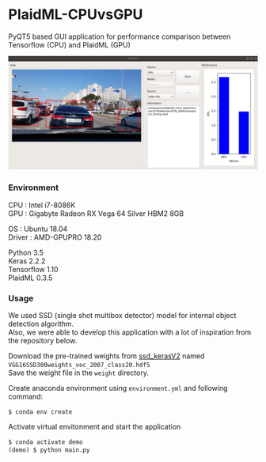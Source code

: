 # PlaidML-CPUvsGPU
PyQT5 based GUI application for performance comparison between Tensorflow (CPU) and PlaidML (GPU)

![demoUI](images/ui.png)

### Environment

CPU : Intel i7-8086K  
GPU : Gigabyte Radeon RX Vega 64 Silver HBM2 8GB

OS : Ubuntu 18.04  
Driver : AMD-GPUPRO 18.20

Python 3.5  
Keras 2.2.2  
Tensorflow 1.10  
PlaidML 0.3.5

### Usage

We used SSD (single shot multibox detector) model for internal object detection algorithm.  
Also, we were able to develop this application with a lot of inspiration from the repository below.

Download the pre-trained weights from [ssd_kerasV2](https://github.com/tanakataiki/ssd_kerasV2) named `VGG16SSD300weights_voc_2007_class20.hdf5`  
Save the weight file in the `weight` directory.

Create anaconda environment using `environment.yml` and following command:
```
$ conda env create
```

Activate virtual envitonment and start the application
```
$ conda activate demo
(demo) $ python main.py
```